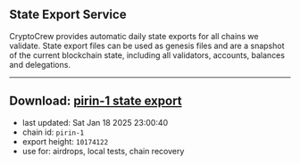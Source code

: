 ## State Export Service
CryptoCrew provides automatic daily state exports for all chains we validate. State export files can be used as genesis files and are a snapshot of the current blockchain state, including all validators, accounts, balances and delegations.

---
**Download: [pirin-1 state export](https://dl-eu2.ccvalidators.com/SERVICE/nolus/pirin-1_export_10174122.json)**
---

- last updated: Sat Jan 18 2025 23:00:40
- chain id: `pirin-1`
- export height: `10174122`
- use for: airdrops, local tests, chain recovery
